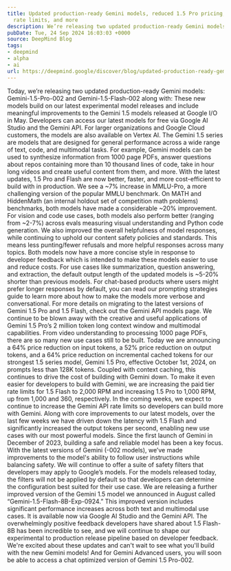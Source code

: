 ```yaml
---
title: Updated production-ready Gemini models, reduced 1.5 Pro pricing, increased
  rate limits, and more
description: We’re releasing two updated production-ready Gemini models
pubDate: Tue, 24 Sep 2024 16:03:03 +0000
source: DeepMind Blog
tags:
- deepmind
- alpha
- ai
url: https://deepmind.google/discover/blog/updated-production-ready-gemini-models-reduced-15-pro-pricing-increased-rate-limits-and-more/
---
```


Today, we’re releasing two updated production-ready Gemini models: Gemini-1.5-Pro-002 and Gemini-1.5-Flash-002 along with:
These new models build on our latest experimental model releases and include meaningful improvements to the Gemini 1.5 models released at Google I/O in May. Developers can access our latest models for free via Google AI Studio and the Gemini API. For larger organizations and Google Cloud customers, the models are also available on Vertex AI.
The Gemini 1.5 series are models that are designed for general performance across a wide range of text, code, and multimodal tasks. For example, Gemini models can be used to synthesize information from 1000 page PDFs, answer questions about repos containing more than 10 thousand lines of code, take in hour long videos and create useful content from them, and more.
With the latest updates, 1.5 Pro and Flash are now better, faster, and more cost-efficient to build with in production. We see a ~7% increase in MMLU-Pro, a more challenging version of the popular MMLU benchmark. On MATH and HiddenMath (an internal holdout set of competition math problems) benchmarks, both models have made a considerable ~20% improvement. For vision and code use cases, both models also perform better (ranging from ~2-7%) across evals measuring visual understanding and Python code generation.
We also improved the overall helpfulness of model responses, while continuing to uphold our content safety policies and standards. This means less punting/fewer refusals and more helpful responses across many topics.
Both models now have a more concise style in response to developer feedback which is intended to make these models easier to use and reduce costs. For use cases like summarization, question answering, and extraction, the default output length of the updated models is ~5-20% shorter than previous models. For chat-based products where users might prefer longer responses by default, you can read our prompting strategies guide to learn more about how to make the models more verbose and conversational.
For more details on migrating to the latest versions of Gemini 1.5 Pro and 1.5 Flash, check out the Gemini API models page.
We continue to be blown away with the creative and useful applications of Gemini 1.5 Pro’s 2 million token long context window and multimodal capabilities. From video understanding to processing 1000 page PDFs, there are so many new use cases still to be built. Today we are announcing a 64% price reduction on input tokens, a 52% price reduction on output tokens, and a 64% price reduction on incremental cached tokens for our strongest 1.5 series model, Gemini 1.5 Pro, effective October 1st, 2024, on prompts less than 128K tokens. Coupled with context caching, this continues to drive the cost of building with Gemini down.
To make it even easier for developers to build with Gemini, we are increasing the paid tier rate limits for 1.5 Flash to 2,000 RPM and increasing 1.5 Pro to 1,000 RPM, up from 1,000 and 360, respectively. In the coming weeks, we expect to continue to increase the Gemini API rate limits so developers can build more with Gemini.
Along with core improvements to our latest models, over the last few weeks we have driven down the latency with 1.5 Flash and significantly increased the output tokens per second, enabling new use cases with our most powerful models.
Since the first launch of Gemini in December of 2023, building a safe and reliable model has been a key focus. With the latest versions of Gemini (-002 models), we’ve made improvements to the model's ability to follow user instructions while balancing safety. We will continue to offer a suite of safety filters that developers may apply to Google’s models. For the models released today, the filters will not be applied by default so that developers can determine the configuration best suited for their use case.
We are releasing a further improved version of the Gemini 1.5 model we announced in August called “Gemini-1.5-Flash-8B-Exp-0924.” This improved version includes significant performance increases across both text and multimodal use cases. It is available now via Google AI Studio and the Gemini API.
The overwhelmingly positive feedback developers have shared about 1.5 Flash-8B has been incredible to see, and we will continue to shape our experimental to production release pipeline based on developer feedback.
We're excited about these updates and can't wait to see what you'll build with the new Gemini models! And for Gemini Advanced users, you will soon be able to access a chat optimized version of Gemini 1.5 Pro-002.